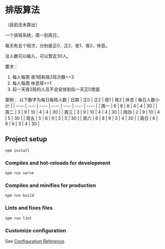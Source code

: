# 排版算法

（目前还未算出）

一个排班系统，周一到周日，

每天有五个班次，分别是正0、正2、夜1、夜2、休息。

总人数可以输入，可以暂定30人。

要求：

1. 每人每周 夜1班和夜2班次数<=3
2. 每人每周 休息班>=1
3. 前一天夜2班的人员不会安排到后一天正0里面


案例：
以下数字为每日每班人数
| 日期 | 正0 | 正2 | 夜1 | 夜2 | 休息 | 每日人数小计  |
|  ----  | ----  | ----  | ----  | ----  | ----  | ----  |
| 周一 | 6  |  8 |   8   | 4  |  4 |   30  |
| 周二 | 3  |  9 |   10  | 4  |  4 |   30  |
| 周三 | 3  |  9 |   10  | 4  |  4 |   30  |
| 周四 | 2  |  9 |   10  | 4  |  5 |   30  |
| 周五 | 5  |  8 |   9   | 3  |  5 |   30  |
| 周六 | 6  |  8 |   9   | 3  |  4 |   30  |
| 周日 | 6  |  8 |   9   | 3  |  4 |   30  |




## Project setup
```
npm install
```

### Compiles and hot-reloads for development
```
npm run serve
```

### Compiles and minifies for production
```
npm run build
```

### Lints and fixes files
```
npm run lint
```

### Customize configuration
See [Configuration Reference](https://cli.vuejs.org/config/).
